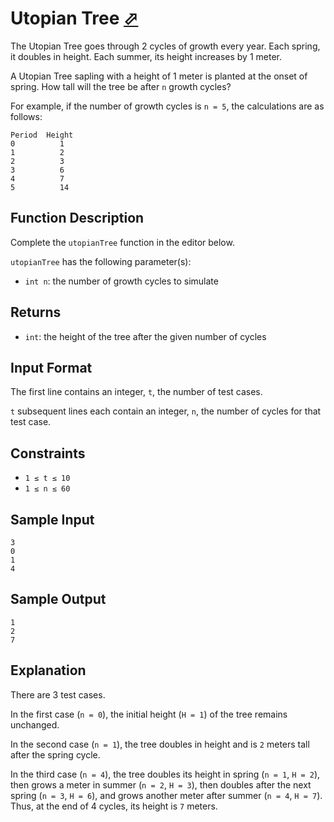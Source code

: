 # Utopian Tree [⬀](https://www.hackerrank.com/challenges/utopian-tree)


The Utopian Tree goes through 2 cycles of growth every year. Each spring, it doubles in height. Each summer, its height increases by 1 meter.

A Utopian Tree sapling with a height of 1 meter is planted at the onset of spring. How tall will the tree be after `n` growth cycles?

For example, if the number of growth cycles is `n = 5`, the calculations are as follows:
```
Period  Height
0          1
1          2
2          3
3          6
4          7
5          14
```

## Function Description

Complete the `utopianTree` function in the editor below.

`utopianTree` has the following parameter(s):

- `int n`: the number of growth cycles to simulate

## Returns

- `int`: the height of the tree after the given number of cycles


## Input Format

The first line contains an integer, `t`, the number of test cases.

`t` subsequent lines each contain an integer, `n`, the number of cycles for that test case.

## Constraints
- `1 ≤ t ≤ 10`
- `1 ≤ n ≤ 60`


## Sample Input
```
3
0
1
4
```

## Sample Output
```
1
2
7
```

## Explanation

There are 3 test cases.

In the first case (`n = 0`), the initial height (`H = 1`) of the tree remains unchanged.

In the second case (`n = 1`), the tree doubles in height and is `2` meters tall after the spring cycle.

In the third case (`n = 4`), the tree doubles its height in spring (`n = 1`, `H = 2`), then grows a meter in summer (`n = 2`, `H = 3`), then doubles after the next spring (`n = 3`, `H = 6`), and grows another meter after summer (`n = 4`, `H = 7`). Thus, at the end of 4 cycles, its height is `7` meters.